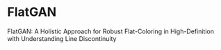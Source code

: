 # FlatGAN
FlatGAN: A Holistic Approach for Robust Flat-Coloring in High-Definition with Understanding Line Discontinuity
